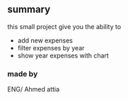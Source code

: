 
## summary
this small project give you the ability to 
* add new expenses 
* filter expenses by year
* show year expenses with chart
 ### made by
ENG/ Ahmed attia

